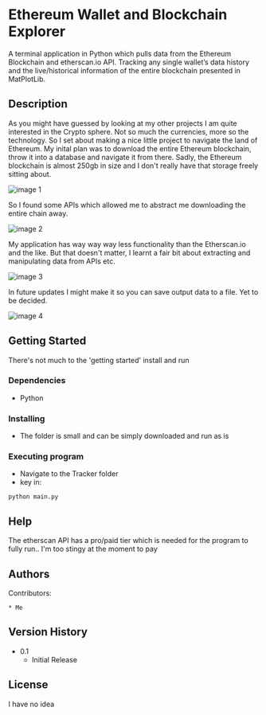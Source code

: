 # Ethereum Wallet and Blockchain Explorer

A terminal application in Python which pulls data from the Ethereum Blockchain and etherscan.io API. Tracking any single wallet’s data history and the live/historical information of the entire blockchain presented in MatPlotLib.

## Description

As you might have guessed by looking at my other projects I am quite interested in the Crypto sphere. Not so much the currencies, more so the technology. So I set about making a nice little project to navigate the land of Ethereum. My inital plan was to download the entire Ethereum blockchain, throw it into a database and navigate it from there. Sadly, the Ethereum blockchain is almost 250gb in size and I don't really have that storage freely sitting about.

![image 1](https://gyazo.com/2722ab3da6a9d7f6d278f45747d2c1c4)

So I found some APIs which allowed me to abstract me downloading the entire chain away.

![image 2](https://gyazo.com/c58121e40f2298973637fa62ecb066cc)

My application has way way way less functionality than the Etherscan.io and the like. But that doesn't matter, I learnt a fair bit about extracting and manipulating data from APIs etc.

![image 3](https://gyazo.com/248fdfcaca674409970401a262bcc180)

In future updates I might make it so you can save output data to a file. Yet to be decided.

![image 4](https://gyazo.com/95a2e622a135020dbf1e14f807434fff)

## Getting Started

There's not much to the 'getting started' install and run

### Dependencies

* Python

### Installing

* The folder is small and can be simply downloaded and run as is

### Executing program

* Navigate to the Tracker folder
* key in:
```
python main.py
```

## Help

The etherscan API has a pro/paid tier which is needed for the program to fully run.. I'm too stingy at the moment to pay

## Authors

Contributors:

    * Me

## Version History

* 0.1
    * Initial Release

## License

I have no idea